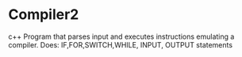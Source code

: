 # Compiler2
c++ Program that parses input and executes instructions emulating a compiler.
Does: IF,FOR,SWITCH,WHILE, INPUT, OUTPUT statements
